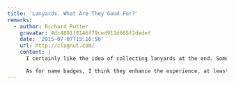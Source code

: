 ```yaml
---
title: 'Lanyards. What Are They Good For?'
remarks:
  - author: Richard Rutter
    gravatar: 4dc4891f8146f79ced911d665f2dedef
    date: '2015-07-07T15:16:56'
    url: http://clagnut.com/
    content: |
      I certainly like the idea of collecting lanyards at the end. Something we should definitely do at Clearleft's conferences, especially as the lanyards are usually branded 'Clearleft' (although sponsorship is available :-)

      As for name badges, I think they enhance the experience, at least if they are designed so that you can read people's names without getting accidentally intimate. I like to remember who I’m talking to -- I don't have the best memory when it comes to matching names to faces.
---
```

